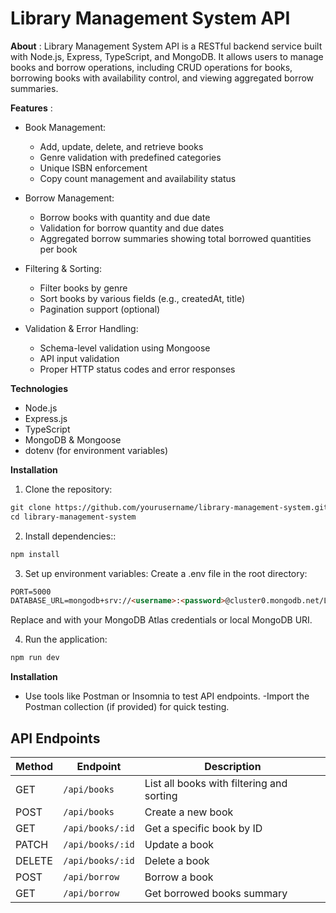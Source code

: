 # Library Management System API


 **About** : Library Management System API is a RESTful backend service built with Node.js, Express, TypeScript, and MongoDB. It allows users to manage books and borrow operations, including CRUD operations for books, borrowing books with availability control, and viewing aggregated borrow summaries.

**Features** :
- Book Management:
  - Add, update, delete, and retrieve books
  - Genre validation with predefined categories
  - Unique ISBN enforcement
  - Copy count management and availability status 

- Borrow Management:
  - Borrow books with quantity and due date
  - Validation for borrow quantity and due dates
  - Aggregated borrow summaries showing total borrowed quantities per book

- Filtering & Sorting:
  - Filter books by genre
  - Sort books by various fields (e.g., createdAt, title)
  - Pagination support (optional)

- Validation & Error Handling:
  - Schema-level validation using Mongoose
  - API input validation
  - Proper HTTP status codes and error responses


 **Technologies**
- Node.js
- Express.js
- TypeScript
- MongoDB & Mongoose
- dotenv (for environment variables)


 **Installation**

 1. Clone the repository:
```markdown
git clone https://github.com/yourusername/library-management-system.git
cd library-management-system
```
 2. Install dependencies::
```markdown
npm install
```
 3. Set up environment variables:
 Create a .env file in the root directory:
```markdown
PORT=5000
DATABASE_URL=mongodb+srv://<username>:<password>@cluster0.mongodb.net/Library_Management_System_assignment3?retryWrites=true&w=majority
```
Replace <username> and <password> with your MongoDB Atlas credentials or local MongoDB URI.

 4. Run the application:
```markdown
npm run dev
```

**Installation**
- Use tools like Postman or Insomnia to test API endpoints.
-Import the Postman collection (if provided) for quick testing.


## API Endpoints

| Method | Endpoint           | Description                          |
|--------|--------------------|--------------------------------------|
| GET    | `/api/books`       | List all books with filtering and sorting |
| POST   | `/api/books`       | Create a new book                    |
| GET    | `/api/books/:id`   | Get a specific book by ID            |
| PATCH  | `/api/books/:id`   | Update a book                        |
| DELETE | `/api/books/:id`   | Delete a book                        |
| POST   | `/api/borrow`      | Borrow a book                        |
| GET    | `/api/borrow`      | Get borrowed books summary           |


